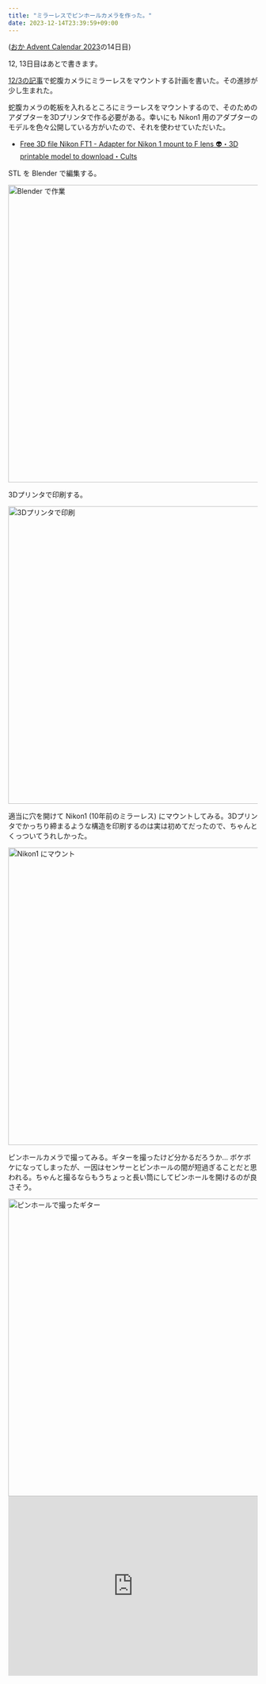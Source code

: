 ```yaml
---
title: "ミラーレスでピンホールカメラを作った。"
date: 2023-12-14T23:39:59+09:00
---
```


([おか Advent Calendar 2023](https://adventar.org/calendars/9232)の14日目)

12, 13日目はあとで書きます。

[12/3の記事](/blog/posts/2023/advent1203)で蛇腹カメラにミラーレスをマウントする計画を書いた。その進捗が少し生まれた。

蛇腹カメラの乾板を入れるところにミラーレスをマウントするので、そのためのアダプターを3Dプリンタで作る必要がある。幸いにも Nikon1 用のアダプターのモデルを色々公開している方がいたので、それを使わせていただいた。

- [Free 3D file Nikon FT1 - Adapter for Nikon 1 mount to F lens 👽・3D printable model to download・Cults](https://cults3d.com/en/3d-model/various/nikon-ft1-adapter-for-nikon-1-mount-to-f-lens)

STL を Blender で編集する。

<img src="/blog/images/20231214/blender_resized.png" alt="Blender で作業" width="600">

3Dプリンタで印刷する。

<img src="/blog/images/20231214/3D-printing_resized.jpg" alt="3Dプリンタで印刷" width="600">

適当に穴を開けて Nikon1 (10年前のミラーレス) にマウントしてみる。3Dプリンタでかっちり締まるような構造を印刷するのは実は初めてだったので、ちゃんとくっついてうれしかった。

<img src="/blog/images/20231214/Nikon1J1_resized.jpg" alt="Nikon1 にマウント" width="600">

ピンホールカメラで撮ってみる。ギターを撮ったけど分かるだろうか... ボケボケになってしまったが、一因はセンサーとピンホールの間が短過ぎることだと思われる。ちゃんと撮るならもうちょっと長い筒にしてピンホールを開けるのが良さそう。

<img src="/blog/images/20231214/DSC_4961_resized.JPG" alt="ピンホールで撮ったギター" width="600">

<div style="text-align: center;">
<iframe src="https://adventar.org/calendars/9232/embed" width="100%" height="362" frameborder="0" loading="lazy"></iframe>
</div>

